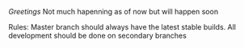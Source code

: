 ﻿*Greetings*
Not much hapenning as of now but will happen soon

Rules:
Master branch should always have the latest stable builds.
All development should be done on secondary branches